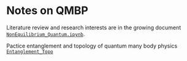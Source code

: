 # Notes on QMBP
Literature review and research interests are in the growing document [`NonEquilibrium_Quantum.ipynb`](https://github.com/JSKao/Computational-Quantum-Many-Body-Physics/blob/main/NonEquilibrium_Quantum.ipynb). 


Pactice entanglement and topology of quantum many body physics [`Entanglement_Topo`](https://github.com/JSKao/Computational-Quantum-Many-Body-Physics/blob/main/Entanglement_Topo.ipynb)

